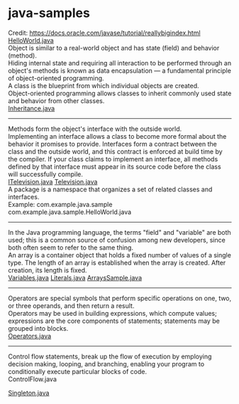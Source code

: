 # java-samples
Credit: https://docs.oracle.com/javase/tutorial/reallybigindex.html<br/>
<a href="https://github.com/aditya-jois/java-samples/blob/master/HelloWorld.java">HelloWorld.java</a><br/>
Object is similar to a real-world object and has state (field) and behavior (method).<br/>
Hiding internal state and requiring all interaction to be performed through an object's methods is known as data encapsulation — a fundamental principle of object-oriented programming.<br/>
A class is the blueprint from which individual objects are created.<br/>
Object-oriented programming allows classes to inherit commonly used state and behavior from other classes.<br/>
<a href="https://github.com/aditya-jois/java-samples/blob/master/Inheritance.java">Inheritance.java</a><hr/>
Methods form the object's interface with the outside world.<br/>
Implementing an interface allows a class to become more formal about the behavior it promises to provide. Interfaces form a contract between the class and the outside world, and this contract is enforced at build time by the compiler. If your class claims to implement an interface, all methods defined by that interface must appear in its source code before the class will successfully compile.<br/>
<a href="https://github.com/aditya-jois/java-samples/blob/master/ITelevision.java">ITelevision.java</a>&nbsp;<a href="https://github.com/aditya-jois/java-samples/blob/master/Television.java">Television.java</a><br/>
A package is a namespace that organizes a set of related classes and interfaces.<br/>
Example: com.example.java.sample com.example.java.sample.HelloWorld.java<hr/>
In the Java programming language, the terms "field" and "variable" are both used; this is a common source of confusion among new developers, since both often seem to refer to the same thing.<br/>
An array is a container object that holds a fixed number of values of a single type. The length of an array is established when the array is created. After creation, its length is fixed.<br/>
<a href="https://github.com/aditya-jois/java-samples/blob/master/Variables.java">Variables.java</a>&nbsp;<a href="https://github.com/aditya-jois/java-samples/blob/master/Literals.java">Literals.java</a>&nbsp;<a href="https://github.com/aditya-jois/java-samples/blob/master/ArraysSample.java">ArraysSample.java</a><hr/>
Operators are special symbols that perform specific operations on one, two, or three operands, and then return a result.<br/>
Operators may be used in building expressions, which compute values; expressions are the core components of statements; statements may be grouped into blocks.<br/>
<a href="https://github.com/aditya-jois/java-samples/blob/master/Operators.java">Operators.java</a><hr/>
Control flow statements, break up the flow of execution by employing decision making, looping, and branching, enabling your program to conditionally execute particular blocks of code.<br/>
<a href="https://github.com/aditya-jois/java-samples/blob/master/ControlFlow.java"></a>ControlFlow.java<br/>

<a href="https://github.com/aditya-jois/java-samples/blob/master/Singleton.java">Singleton.java</a><br/>
